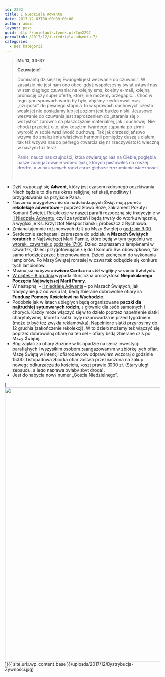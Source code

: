 ```yaml
---
id: 2292
title: I Niedziela Adwentu
date: 2017-12-03T00:00:08+00:00
author: admin
layout: post
guid: http://anielaolsztynek.pl/?p=2292
permalink: /2017/12/i-niedziela-adwentu-7/
categories:
  - Bez kategorii
---
```

> **Mk 13, 33-37**
>
> **Czuwajcie!**
>
> Dominantą dzisiejszej Ewangelii jest wezwanie do czuwania. W zasadzie nie jest nam ono obce, gdyż współczesny świat ustawił nas w stan ciągłego czuwania: na kolejny sms, kolejny e-mail, kolejną promocję czy super ofertę, której nie możemy przegapić&#8230; Choć w tego typu sprawach warto by było, abyśmy zredukowali ową &#8222;czujność&#8221; do pewnego stopnia, to w sprawach duchowych często wcale jej nie posiadamy lub jej poziom jest bardzo niski. Jezusowe wezwanie do czuwania jest zaproszeniem do &#8222;starania się o wszystko&#8221; zarówno na płaszczyźnie materialnej, jak i duchowej. Nie chodzi przecież o to, aby kosztem twardego stąpania po ziemi wyrobić w sobie wrażliwość duchową. Tak jak chrześcijaństwo wzywa do znalezienia właściwej harmonii pomiędzy duszą a ciałem, tak też wzywa nas do pełnego otwarcia się na rzeczywistość wieczną w naszym tu i teraz.
>
> <span style="color: #666699;">Panie, naucz nas czujności, która otwierając nas na Ciebie, pogłębia nasze zaangażowanie wobec tych, których postawiłeś na naszej drodze, a w nas samych rodzi coraz głębsze zrozumienie wieczności.</span>
>
> &nbsp;

  * Dziś rozpoczął się **Adwent**, który jest czasem radosnego oczekiwania. Niech będzie to dla nas okres religijnej refleksji, modlitwy i przygotowania na przyjście Pana.
  * Naszemu przygotowaniu do nadchodzących Świąt mają pomóc **rekolekcje** **adwentowe** – poprzez Słowo Boże, Sakrament Pokuty i Komunii Świętej. Rekolekcje w naszej parafii rozpoczną się tradycyjnie w <span style="text-decoration: underline;">II Niedzielę Adwentu</span>, czyli za tydzień i będą trwały do wtorku włącznie, a wygłosi je Ks. Krzysztof Niespodziański, proboszcz z Rychnowa.
  * Zmiana tajemnic różańcowych dziś po Mszy Świętej o <span style="text-decoration: underline;">godzinie 9:00</span>.
  * Serdecznie zachęcam i zapraszam do udziału w **Mszach Świętych roratnich** o Najświętszej Marii Pannie, które będą w tym tygodniu we <span style="text-decoration: underline;">wtorek i czwartek o</span> <span style="text-decoration: underline;">godzinie 17:00</span>. Dzieci zapraszam z lampionami w czwartek, dzieci przygotowujące się do I Komunii Św. obowiązkowo, tak samo młodzież przed bierzmowaniem. Dzieci zachęcam do wykonania lampionów. Po Mszy Świętej roratniej w czwartek odbędzie się konkurs tych lampionów.
  * Można już nabywać **świece Caritas** na stół wigilijny w cenie 5 złotych.
  * <span style="text-decoration: underline;">W piątek &#8211; 8 grudnia</span> wypada liturgiczna uroczystość **Niepokalanego Poczęcia** **Najświętszej Marii Panny**.
  * W następną  – <span style="text-decoration: underline;">II niedzielę Adwentu</span> – po Mszach Świętych, jak tradycyjnie już od wielu lat, będą zbierane dobrowolne ofiary na **Fundusz Pomocy Kościołowi na Wschodzie.**
  * Podobnie jak w latach ubiegłych będą organizowane **paczki dla najtrudniej** **sytuowanych rodzin**, a głównie dla osób samotnych i chorych. Każdy może włączyć się w to dzieło poprzez napełnienie siatki charytatywnej, które to siatki  były rozprowadzane przed tygodniem (może to być też zwykła reklamówka). Napełnione siatki przynosimy do 12 grudnia (zakończenie rekolekcji). W to dzieło możemy też włączyć się poprzez dobrowolną ofiarę na ten cel &#8211; ofiary będą zbierane dziś po Mszy Świętej.
  * Bóg zapłać za ofiary złożone w listopadzie na rzecz inwestycji parafialnych i wszystkim osobom zaangażowanym w zbiórkę tych ofiar. Mszę Świętą w intencji ofiarodawców odprawiłem wczoraj o godzinie 15:00. Listopadowa zbiórka ofiar została przeznaczona na zakup nowego odkurzacza do kościoła, koszt prawie 3000 zł. (Stary uległ zepsuciu, a jego naprawa byłaby zbyt droga).
  * Jest do nabycia nowy numer „Gościa Niedzielnego”.

[<img class="aligncenter size-large wp-image-2294" src="{{ site.urls.wp_content_base }}/uploads/2017/12/Dystrybucja-Żywności-736x1024.jpg" alt="" width="640" height="890" srcset="{{ site.urls.wp_content_base }}/uploads/2017/12/Dystrybucja-Żywności-736x1024.jpg 736w, {{ site.urls.wp_content_base }}/uploads/2017/12/Dystrybucja-Żywności-216x300.jpg 216w, {{ site.urls.wp_content_base }}/uploads/2017/12/Dystrybucja-Żywności-768x1068.jpg 768w, {{ site.urls.wp_content_base }}/uploads/2017/12/Dystrybucja-Żywności.jpg 1314w" sizes="(max-width: 640px) 100vw, 640px" />]({{ site.urls.wp_content_base }}/uploads/2017/12/Dystrybucja-Żywności.jpg)